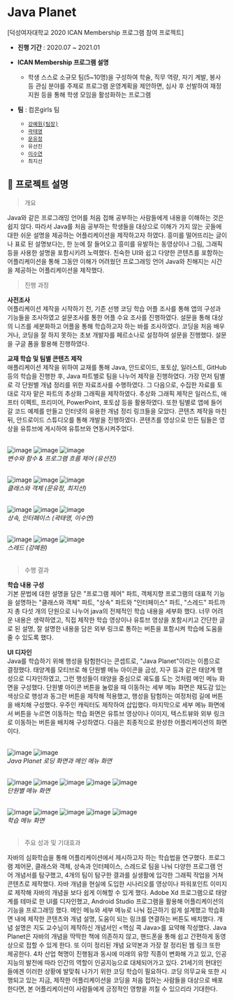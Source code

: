 # Java Planet

[덕성여자대학교 2020 ICAN Membership 프로그램 참여 프로젝트]
- **진행 기간** : 2020.07 ~ 2021.01
- **ICAN Membership 프로그램 설명**
  
  - 학생 스스로 소규모 팀(5~10명)을 구성하여 학술, 직무 역량, 자기 계발, 봉사 등 관심 분야를 주제로 프로그램 운영계획을 제안하면, 심사 후 선발하여 재정 지원 등을 통해 학생 모임을 활성화하는 프로그램 

- **팀** : 컴온girls 팀
  - [`강예원(팀장)`](https://github.com/dpdnjs2526)
  - [`곽태영`](https://github.com/sharpie1330)
  - [`문유정`](https://github.com/dooruz)
  - `유선진`
  - [`이수연`](https://github.com/dltn01wf)
  - `최지선`

## 📝 프로젝트 설명
> 개요

Java와 같은 프로그래밍 언어를 처음 접해 공부하는 사람들에게 내용을 이해하는 것은 쉽지 않다. 따라서 Java를 처음 공부하는 학생들을 대상으로 이해가 가지 않는 곳들에 대한 쉬운 설명을 제공하는 어플리케이션을 제작하고자 하였다. 흥미를 떨어뜨리는 글이나 표로 된 설명보다는, 한 눈에 잘 들어오고 흥미를 유발하는 동영상이나 그림, 그래픽 등을 사용한 설명을 포함시키려 노력했다. 친숙한 UI와 쉽고 다양한 콘텐츠를 포함하는 어플리케이션을 통해 그동안 이해가 어려웠던 프로그래밍 언어 Java와 친해지는 시간을 제공하는 어플리케이션을 제작했다.

> 진행 과정

**사전조사**<br>
어플리케이션 제작을 시작하기 전, 기존 선행 코딩 학습 어플 조사를 통해 앱의 구성과 기능들을 조사하였고 설문조사를 통한 어플 수요 조사를 진행하였다. 설문을 통해 대상의 니즈를 세분화하고 어플을 통해 학습하고자 하는 바를 조사하였다. 코딩을 처음 배우거나, 코딩을 잘 하지 못하는 초보 개발자를 페르소나로 설정하여 설문을 진행했다. 설문을 구글 폼을 활용해 진행하였다.<br>

**교재 학습 및 팀별 콘텐츠 제작**<br>
애플리케이션 제작을 위하여 교재를 통해 Java, 안드로이드, 포토샵, 일러스트, GitHub 등의 학습을 진행한 후, Java 파트별로 팀을 나누어 제작을 진행하였다. 가장 먼저 팀별로 각 단원별 개념 정리를 위한 자료조사를 수행하였다. 그 다음으로, 수집한 자료를 토대로 각자 맡은 파트의 추상화 그래픽을 제작하였다. 추상화 그래픽 제작은 일러스트, 애프터 이펙트, 프리미어, PowerPoint, 포토샵 등을 활용하였다. 또한 팀별로 앱에 들어갈 코드 예제를 만들고 인터넷의 유용한 개념 정리 링크들을 모았다. 콘텐츠 제작을 마친 뒤, 안드로이드 스튜디오를 통해 개발을 진행하였다. 콘텐츠를 영상으로 만든 팀들은 영상을 유튜브에 게시하여 유튜브와 연동시켜주었다.<br><br>


![image](https://github.com/sharpie1330/java-planet/assets/71365547/b2202324-65f2-421a-94d7-e0dd26b067d6)
![image](https://github.com/sharpie1330/java-planet/assets/71365547/40ae3dc1-1913-427c-9222-67edd01d1b71)
![image](https://github.com/sharpie1330/java-planet/assets/71365547/9a67ab16-4b39-4922-b621-12d106e85a45)
<br>
*변수와 함수 & 프로그램 흐름 제어 (유선진)*
<br><br>

![image](https://github.com/sharpie1330/java-planet/assets/71365547/3d9e82df-9b9b-467c-aba7-4839d8202c92)
![image](https://github.com/sharpie1330/java-planet/assets/71365547/92e706a3-1661-4feb-a51b-30cb627ac9e8)
![image](https://github.com/sharpie1330/java-planet/assets/71365547/6d58d61d-fb81-427b-aed3-46250f618197)
<br>
*클래스와 객체 (문유정, 최지선)*
<br><br>

![image](https://github.com/sharpie1330/java-planet/assets/71365547/81b93208-05e6-4b2b-ade1-56f571ca1799)
![image](https://github.com/sharpie1330/java-planet/assets/71365547/d1b067aa-c6e4-47f5-ba50-0eebfaa37a2c)
![image](https://github.com/sharpie1330/java-planet/assets/71365547/1c9f0741-205d-441c-ab82-61a3f99f958c)
<br>
*상속, 인터페이스 (곽태영, 이수연)*
<br><br>

![image](https://github.com/sharpie1330/java-planet/assets/71365547/11c397c4-27fe-4d29-96b5-d5e8770d5231)
![image](https://github.com/sharpie1330/java-planet/assets/71365547/ae33cf23-6329-4db8-b444-12886ad01a8a)
![image](https://github.com/sharpie1330/java-planet/assets/71365547/7ba27b99-33bc-4487-9877-998d1d3580cc)
<br>
*스레드 (강예원)*
<br><br>

> 수행 결과

**학습 내용 구성**<br>
기본 문법에 대한 설명을 담은 "프로그램 제어" 파트, 객체지향 프로그램의 대표적 기능을 설명하는 "클래스와 객체" 파트, "상속" 파트와 "인터페이스" 파트, "스레드" 파트까지 총 다섯 개의 단원으로 나누어 java의 전체적인 학습 내용을 세부화 했다. 너무 어려운 내용은 생략하였고, 직접 제작한 학습 영상이나 유튜브 영상을 포함시키고 간단한 글로 된 설명, 잘 설명한 내용을 담은 외부 링크로 통하는 버튼을 포함시켜 학습에 도움을 줄 수 있도록 했다.<br>

**UI 디자인**<br>
Java를 학습하기 위해 행성을 탐험한다는 콘셉트로, "Java Planet"이라는 이름으로 결정했다. 태양계를 모티브로 해 단원별 메뉴 아이콘을 금성, 지구 등과 같은 태양계 행성으로 디자인하였고, 그런 행성들이 태양을 중심으로 궤도를 도는 것처럼 메인 메뉴 화면을 구성했다. 단원별 아이콘 버튼을 눌렀을 때 이동하는 세부 메뉴 화면은 채도감 있는 색상으로 행성과 동그란 버튼을 제작해 적용했고, 행성을 탐험하는 여정처럼 길에 버튼을 배치해 구성했다. 우주인 캐릭터도 제작하여 삽입했다. 마지막으로 세부 메뉴 화면에서 버튼을 누르면 이동하는 학습 화면은 유튜브 영상이나 이미지, 텍스트뷰와 외부 링크로 이동하는 버튼을 배치해 구성하였다. 다음은 최종적으로 완성한 어플리케이션의 화면이다.<br><br>

![image](https://github.com/sharpie1330/java-planet/assets/71365547/9bf62ab2-f1de-426c-bfa6-ec510d0ba511)
![image](https://github.com/sharpie1330/java-planet/assets/71365547/49048898-f38c-41f8-9e77-29fbdaa26706)
<br>*Java Planet 로딩 화면과 메인 메뉴 화면*<br><br>

![image](https://github.com/sharpie1330/java-planet/assets/71365547/2da80e2a-2108-4d29-88e5-124cd69d67bf)
![image](https://github.com/sharpie1330/java-planet/assets/71365547/aa781c7c-95a7-4e15-ad0d-c395302af13e)
![image](https://github.com/sharpie1330/java-planet/assets/71365547/34ffd728-4418-4662-ab98-d894aed3b2f0)
![image](https://github.com/sharpie1330/java-planet/assets/71365547/c483e89f-01e6-4bce-9a94-1a17f30f8f6e)
![image](https://github.com/sharpie1330/java-planet/assets/71365547/8ea1f122-53db-4075-a4db-b900c8ef86a8)
<br>*단원별 메뉴 화면*<br><br>

![image](https://github.com/sharpie1330/java-planet/assets/71365547/06a8f605-c4b5-4237-8c14-9ecd2b28e314)
![image](https://github.com/sharpie1330/java-planet/assets/71365547/2e98f187-b62d-47bc-9b9a-96566add8760)
![image](https://github.com/sharpie1330/java-planet/assets/71365547/44cbfb36-9a7e-435c-82e3-9c84cdca38d4)
![image](https://github.com/sharpie1330/java-planet/assets/71365547/4c2299d2-7410-455d-ad29-3ac6ba375a4f)
![image](https://github.com/sharpie1330/java-planet/assets/71365547/2e8dc1b6-db96-4e1d-8f3b-3f84a910da5f)
<br>*학습 메뉴 화면*<br><br>

> 주요 성과 및 기대효과

자바의 심화학습을 통해 어플리케이션에서 제시하고자 하는 학습법을 연구했다. 프로그램 제어문, 클래스와 객체, 상속과 인터페이스, 스레드로 팀을 나눠 다양한 프로그램 언어 개념서를 탐구했고, 4개의 팀이 탐구한 결과를 실생활에 입각한 그래픽 작업을 거쳐 콘텐츠로 제작했다. 자바 개념을 현실에 도입한 시나리오를 영상이나 파워포인트 이미지로 제작해 자바의 개념을 보다 쉽게 이해할 수 있게 했다. Adobe Xd 프로그램으로 태양계를 테마로 한 UI를 디자인했고, Android Studio 프로그램을 활용해 어플리케이션의 기능을 프로그래밍 했다. 메인 메뉴와 세부 메뉴로 나눠 접근하기 쉽게 설계했고 학습화면 내에 제작한 콘텐츠와 개념 설명, 도움이 되는 링크를 연결하는 버튼도 배치했다. 개념 설명은 지도 교수님이 제작하신 개념서인 <핵심 콕 Java>를 요약해 작성했다. Java Planet은 자바의 개념을 딱딱한 책에 의존하지 않고, 핸드폰을 통해 쉽고 간편하게 동영상으로 접할 수 있게 한다. 또 이미 정리된 개념 요약본과 가장 잘 정리된 웹 링크 또한 제공한다. 4차 산업 혁명이 진행됨과 동시에 미래의 유망 직종이 변화해 가고 있고, 인공지능의 발전에 따라 인간의 역할이 인공지능으로 대체되어가고 있다. 21세기의 현대인들에겐 이러한 상황에 발맞춰 나가기 위한 코딩 학습이 필요하다. 코딩 의무교육 또한 시행되고 있는 지금, 제작한 어플리케이션을 코딩을 처음 접하는 사람들을 대상으로 배포한다면, 본 어플리케이션이 사람들에게 긍정적인 영향을 끼칠 수 있으리라 기대한다.













